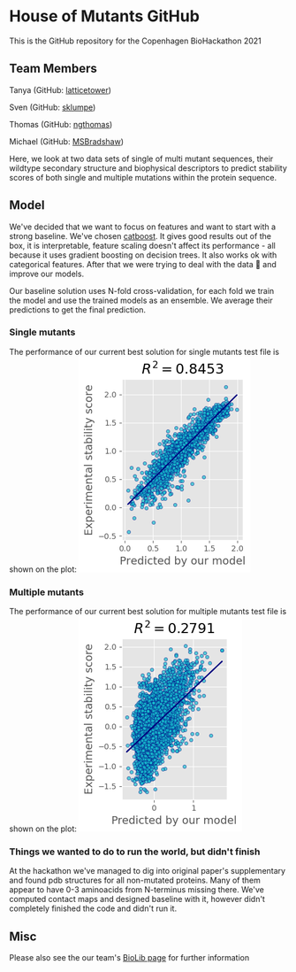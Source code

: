 # House of Mutants GitHub
This is the GitHub repository for the Copenhagen BioHackathon 2021

## Team Members
Tanya (GitHub: [latticetower](https://github.com/latticetower))

Sven (GitHub: [sklumpe](https://github.com/sklumpe))

Thomas (GitHub: [ngthomas](https://github.com/ngthomas))

Michael (GitHub: [MSBradshaw](https://github.com/MSBradshaw))

Here, we look at two data sets of single of multi mutant sequences,
their wildtype secondary structure and biophysical descriptors to
predict stability scores of both single and multiple mutations within
the protein sequence.

## Model
We've decided that we want to focus on features and want to start with a strong baseline. We've chosen [catboost](https://catboost.ai). It gives good results out of the box, it is interpretable, feature scaling doesn't affect its performance - all because it uses gradient boosting on decision trees. It also works ok with categorical features. After that we were trying to deal with the data :slightly_smiling_face: and improve our models.

Our baseline solution uses N-fold cross-validation, for each fold we train the model and use the trained models as an ensemble. We average their predictions to get the final prediction.

### Single mutants
The performance of our current best solution for single mutants test file is shown on the plot:
![Plot with our best model performance on the test set (single mutants)](images/single-mutants-best-solution.png)

### Multiple mutants
The performance of our current best solution for multiple mutants test file is shown on the plot:
![Plot with our best model performance on the test set (multiple mutants)](images/multiple-mutants-best-solution.png)

### Things we wanted to do to run the world, but didn't finish

At the hackathon we've managed to dig into original paper's supplementary and found pdb structures for all non-mutated proteins. Many of them appear to have 0-3 aminoacids from N-terminus missing there. We've computed contact maps and designed baseline with it, however didn't completely finished the code and didn't run it.

## Misc
Please also see the our team's [BioLib page](https://biolib.com/house-of-mutants-mt24/house-of-mutants/) for further information
